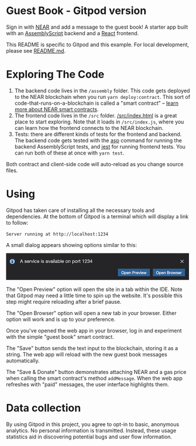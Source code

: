 Guest Book - Gitpod version
===========================

Sign in with [NEAR] and add a message to the guest book! A starter app built with an [AssemblyScript] backend and a [React] frontend.

This README is specific to Gitpod and this example. For local development, please see [README.md](README.md).

Exploring The Code
==================

1. The backend code lives in the `/assembly` folder. This code gets deployed to
   the NEAR blockchain when you run `yarn deploy:contract`. This sort of
   code-that-runs-on-a-blockchain is called a "smart contract" – [learn more
   about NEAR smart contracts][smart contract docs].
2. The frontend code lives in the `/src` folder.
   [/src/index.html](/src/index.html) is a great place to start exploring. Note
   that it loads in `/src/index.js`, where you can learn how the frontend
   connects to the NEAR blockchain.
3. Tests: there are different kinds of tests for the frontend and backend. The
   backend code gets tested with the [asp] command for running the backend
   AssemblyScript tests, and [jest] for running frontend tests. You can run
   both of these at once with `yarn test`.

Both contract and client-side code will auto-reload as you change source files.


Using
======

Gitpod has taken care of installing all the necessary tools and dependencies. At the bottom of Gitpod is a terminal which will display a link to follow:


    Server running at http://localhost:1234


A small dialog appears showing options similar to this:

![A Gitpod dialog box saying 'A service is available on port 1234' and giving options to 'Open Preview' or 'Open Browser'](assets/gitpod-port-1234.jpg)

The "Open Preview" option will open the site in a tab within the IDE. Note that Gitpod may need a little time to spin up the website. It's possible this step might require reloading after a brief pause.

The "Open Browser" option will open a new tab in your browser. Either option will work and is up to your preference.

Once you've opened the web app in your browser, log in and experiment with the simple "guest book" smart contract.

The "Save" button sends the text input to the blockchain, storing it as a string. The web app will reload with the new guest book messages automatically.

The "Save & Donate" button demonstrates attaching NEAR and a gas price when calling the smart contract's method `addMessage`. When the web app refreshes with "paid" messages, the user interface highlights them.

Data collection
===============
By using Gitpod in this project, you agree to opt-in to basic, anonymous analytics. No personal information is transmitted. Instead, these usage statistics aid in discovering potential bugs and user flow information.

  [smart contract docs]: https://docs.near.org/docs/develop/contracts/overview
  [asp]: https://www.npmjs.com/package/@as-pect/cli
  [jest]: https://jestjs.io/
  [NEAR]: https://near.org/
  [AssemblyScript]: https://www.assemblyscript.org/introduction.html
  [React]: https://reactjs.org
